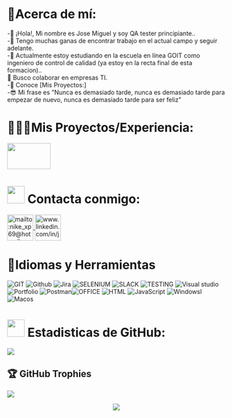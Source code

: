 


<p align="center">
<a href="![image](https://github.com/JoseMiguell2023/JoseMiguell2023/assets/145051300/0694d38f-b6de-45ed-a3d3-9c9893d6af08)
" /></a>

# 🐞Acerca de mí:
-👋 ¡Hola!, Mi nombre es Jose Miguel y soy QA tester principiante..<br>-👀 Tengo muchas ganas de encontrar trabajo en el actual campo y seguir adelante.<br>-🌱 Actualmente estoy estudiando en la escuela en línea GOIT como ingeniero de control de calidad (ya estoy en la recta final de esta formacion)..<br> 💞️ Busco colaborar en empresas TI.<br>-📄 Conoce [Mis Proyectos:] <br>-😎 Mi frase es "Nunca es demasiado tarde, nunca es demasiado tarde para empezar de nuevo, nunca es demasiado tarde para ser feliz"<br>

# 🕵🏻‍♀️Mis Proyectos/Experiencia:


<p align="left">
<a href="https://github.com/JoseMiguell2023/Bug-web-Buggy-Cars-Rating"><img src="https://buggy.justtestit.org/img/header-car.gif"  height="60" width="100" /></a>

    
#  <a href="https://github.com/JoseMiguell2023"><img src="https://user-images.githubusercontent.com/63050133/156777293-72a6e681-2582-4a9d-ad92-09d1181d47c7.gif" height="40" width="40" /></a> Contacta conmigo:
<p align="left">
  <a href="mailto:nike_xp69@hotmail.com" target="blank" ><img align="center" src="https://img.icons8.com/fluency/48/000000/apple-mail.png" alt="mailto:nike_xp69@hotmail.com" height="60" width="60" </a> <a href="https:/ /linkedin.com/in/www.linkedin.com/in/jose-miguel-a-7101841b7" target="blank"><img align="center" src="https://img.icons8.com/fluency/48/000000/linkedin.png" alt="www.linkedin.com/in/jose-miguel-a-7101841b7" height="60" width="60" />  </a> 
    
# 🔨Idiomas y Herramientas
![GIT](https://img.shields.io/badge/Git-fc6d26?style=plastic&logo=git&logoColor=white) ![Github](https://camo.githubusercontent.com/01504daa1be08e9f944dd9de6e992d43c1f871770fa8fb2cf7ff6915d973f495/68747470733a2f2f696d672e736869656c64732e696f2f62616467652f4769744875622d3138313731373f7374796c653d666c61742d737175617265266c6f676f3d476974487562266c6f676f436f6c6f723d7768697465)  ![Jira](https://img.shields.io/badge/jira-%230A0FFF.svg?style=plastic&logo=jira&logoColor=white) ![SELENIUM](https://camo.githubusercontent.com/220bfa659f25bbd2668e922e1ca177c30f1db413a6a9b92addee4afe092335b4/68747470733a2f2f696d672e736869656c64732e696f2f62616467652f2d53656c656e69756d2d3035313232413f7374796c653d666c6174266c6f676f3d73656c656e69756d266c6f676f436f6c6f723d73656c656e69756d) ![SLACK](https://camo.githubusercontent.com/a5157770e95e37d0f3a416b611cf43398821fbbea0be539d6d13d3cb0b722397/68747470733a2f2f696d672e736869656c64732e696f2f62616467652f536c61636b2d3441313534423f6c6f676f3d736c61636b266c6f676f436f6c6f723d666666267374796c653d666c6174) ![TESTING](https://camo.githubusercontent.com/7c3ba3e2af123d32fcfa7388a5139a4a9f189a845c7179356463f8694f48431a/68747470733a2f2f696d672e736869656c64732e696f2f62616467652f52656163745f54657374696e675f4c6962726172792d3230323332412e737667)  ![Visual studio](https://camo.githubusercontent.com/1ca4fca85fcdf590edd7002c02ded299502daa79309d0656859b69d55a1c1fa9/68747470733a2f2f696d672e736869656c64732e696f2f62616467652f2d56697375616c25323053747564696f253230436f64652d3035313232413f7374796c653d666c6174266c6f676f3d76697375616c2d73747564696f2d636f6465266c6f676f436f6c6f723d303037414343) ![Portfolio](https://img.shields.io/badge/Portfolio-%23000000.svg?style=plastic&logo=firefox&logoColor=#FF7139) ![Postman](https://img.shields.io/badge/Postman-FF6C37?style=plastic&logo=postman&logoColor=white)![OFFICE](https://camo.githubusercontent.com/7908f4acf7c6ae023ea846ea7070dca81a2a3cab12e0991a895fa1ded90d80ee/68747470733a2f2f696d672e736869656c64732e696f2f62616467652f4d6963726f736f66742532304f66666963652d4438334230313f6c6f676f3d6d6963726f736f66746f6666696365266c6f676f436f6c6f723d666666267374796c653d666c6174) ![HTML](https://camo.githubusercontent.com/26a2d44d15ce047495fe82e6f07d5546a18d229326c87837ace066d930ee7385/68747470733a2f2f696d672e736869656c64732e696f2f62616467652f2d48544d4c2d3333333333333f7374796c653d666c6174266c6f676f3d48544d4c35) ![JavaScript](https://camo.githubusercontent.com/318695bb8bb3f74e026bb85d3b3a94aaf489017986ea5384d10a789617ec00ed/68747470733a2f2f696d672e736869656c64732e696f2f62616467652f4a6176615363726970742d4637444631453f7374796c653d666c61742d737175617265266c6f676f3d4a617661536372697074266c6f676f436f6c6f723d7768697465) ![Windowsl](https://camo.githubusercontent.com/fdc821b1bab3486c7e531d0280342a6ef52beeaccb81f06b4d8f55c41a961b31/68747470733a2f2f696d672e736869656c64732e696f2f62616467652f57696e646f77732d3030373844363f7374796c653d666c61742d737175617265266c6f676f3d57696e646f7773266c6f676f436f6c6f723d7768697465) ![Macos](https://camo.githubusercontent.com/d27e5ecb3d5fa6ffc97872f1ad6dbdd26c2f37fae68126962bf01dedce225ca8/68747470733a2f2f696d672e736869656c64732e696f2f62616467652f4d61634f532d3030303030303f7374796c653d666c61742d737175617265266c6f676f3d6d61634f53266c6f676f436f6c6f723d7768697465) 
# <a href="https://github.com/JoseMiguell2023"><img src="https://camo.githubusercontent.com/c0a1ff533f2a741658eb8a0551bd70fb541825ef55f07e8c761aa2795d2e0dfd/68747470733a2f2f6d656469612e67697068792e636f6d2f6d656469612f6959384352426451584f444a5343455249722f67697068792e676966" height="40" width="40" /></a> Estadisticas de GitHub:
![](https://github-readme-streak-stats.herokuapp.com/?user=JoseMiguell2023&theme=yeblu&hide_border=true)<br/>





## 🏆 GitHub Trophies
![](https://github-profile-trophy.vercel.app/?username=JoseMiguell2023&theme=nord&no-frame=false&no-bg=true&margin-w=4)

<p align="center">
<a href="https://github.com/JoseMiguell2023"><img src="https://raw.githubusercontent.com/hackerspider1/hackerspider1/main/code.gif" /></a>

 <a img src="https://camo.githubusercontent.com/9ba81032a90e589aec7871a0f749e60d90decb3969b22bc392a9bc8222656e9a/68747470733a2f2f696d672e736869656c64732e696f2f62616467652f2d73656c656e69756d2d253433423032413f7374796c653d666f722d7468652d6261646765266c6f676f3d73656c656e69756d266c6f676f436f6c6f723d7768697465" height="60" width="60" /></a>





